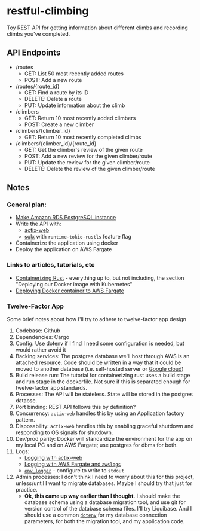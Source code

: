 # restful-climbing
Toy REST API for getting information about different climbs and recording climbs you've completed.


## API Endpoints
- /routes
    - GET: List 50 most recently added routes
    - POST: Add a new route
- /routes/{route_id}
    - GET: Find a route by its ID
    - DELETE: Delete a route
    - PUT: Update information about the climb
- /climbers
    - GET: Return 10 most recently added climbers
    - POST: Create a new climber
- /climbers/{climber_id}
    - GET: Return 10 most recently completed climbs
- /climbers/{climber_id}/{route_id}
    - GET: Get the climber's review of the given route
    - POST: Add a new review for the given climber/route
    - PUT: Update the review for the given climber/route
    - DELETE: Delete the review of the given climber/route

## Notes
### General plan:
- [Make Amazon RDS PostgreSQL instance](https://aws.amazon.com/rds/postgresql/pricing/)
- Write the API with:
    - [actix-web](https://actix.rs/docs/getting-started)
    - [sqlx](https://crates.io/crates/sqlx) with `runtime-tokio-rustls` feature flag
- Containerize the application using docker
- Deploy the application on AWS Fargate

### Links to articles, tutorials, etc
- [Containerizing Rust](https://www.fpcomplete.com/blog/2018/07/deploying-rust-with-docker-and-kubernetes/) - everything up to, but not including, the section "Deploying our Docker image with Kubernetes"
- [Deploying Docker container to AWS Fargate](https://docs.aws.amazon.com/AmazonECS/latest/developerguide/Welcome.html)

### Twelve-Factor App
Some brief notes about how I'll try to adhere to twelve-factor app design
1. Codebase: Github
2. Dependencies: Cargo
3. Config: Use dotenv if I find I need some configuration is needed, but would rather avoid it
4. Backing services: The postgres database we'll host through AWS is an attached resource. Code should be written in a way that it could be moved to another database (i.e. self-hosted server or [Google cloud](https://cloud.google.com/sql/docs/postgres/quickstarts))
5. Build release run: The tutorial for containerizing rust uses a build stage and run stage in the dockerfile. Not sure if this is separated enough for twelve-factor app standards.
6. Processes: The API will be stateless. State will be stored in the postgres databse.
7. Port binding: REST API follows this by definition?
8. Concurrency: `actix-web` handles this by using an Application factory pattern.
9. Disposability: `actix-web` handles this by enabling graceful shutdown and responding to OS signals for shutdown.
10. Dev/prod parity: Docker will standardize the environment for the app on my local PC and on AWS Fargate; use postgres for dbms for both.
11. Logs: 
    - [Logging with actix-web](https://actix.rs/docs/middleware#logging)
    - [Logging with AWS Fargate and `awslogs`](https://docs.aws.amazon.com/prescriptive-guidance/latest/implementing-logging-monitoring-cloudwatch/ec2-fargate-logs.html)
    - [`env_logger`](https://docs.rs/env_logger/0.10.0/env_logger/) - configure to write to `stdout`
12. Admin processes: I don't think I need to worry about this for this project, unless/until I want to migrate databases. Maybe I should try that just for practice.
    - **Ok, this came up way earlier than I thought.** I should make the database schema using a database migration tool, and use git for version control of the database schema files. I'll try Liquibase. And I should use a common [`dotenv`](https://docs.rs/dotenv/0.15.0/dotenv/) for my database connection parameters, for both the migration tool, and my application code. 